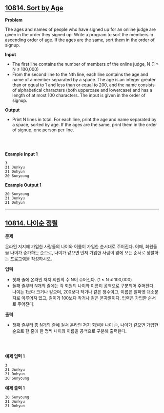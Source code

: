 ## [10814. Sort by Age](https://www.acmicpc.net/problem/10814)

**Problem**

The ages and names of people who have signed up for an online judge are given in the order they signed up. Write a program to sort the members in ascending order of age. If the ages are the same, sort them in the order of signup.

**Input**

- The first line contains the number of members of the online judge, N (1 ≤ N ≤ 100,000)
- From the second line to the Nth line, each line contains the age and name of a member separated by a space. The age is an integer greater than or equal to 1 and less than or equal to 200, and the name consists of alphabetical characters (both uppercase and lowercase) and has a length of at most 100 characters. The input is given in the order of signup.

**Output**

- Print N lines in total. For each line, print the age and name separated by a space, sorted by age. If the ages are the same, print them in the order of signup, one person per line.

<br/>
<br/>

**Example Input 1**

```
3
21 Junkyu
21 Dohyun
20 Sunyoung
```

**Example Output 1**

```
20 Sunyoung
21 Junkyu
21 Dohyun
```

<hr/>

## [10814. 나이순 정렬](https://www.acmicpc.net/problem/10814)

**문제**

온라인 저지에 가입한 사람들의 나이와 이름이 가입한 순서대로 주어진다. 이때, 회원들을 나이가 증가하는 순으로, 나이가 같으면 먼저 가입한 사람이 앞에 오는 순서로 정렬하는 프로그램을 작성하시오.

**입력**

- 첫째 줄에 온라인 저지 회원의 수 N이 주어진다. (1 ≤ N ≤ 100,000)
- 둘째 줄부터 N개의 줄에는 각 회원의 나이와 이름이 공백으로 구분되어 주어진다. 나이는 1보다 크거나 같으며, 200보다 작거나 같은 정수이고, 이름은 알파벳 대소문자로 이루어져 있고, 길이가 100보다 작거나 같은 문자열이다. 입력은 가입한 순서로 주어진다.

**출력**

- 첫째 줄부터 총 N개의 줄에 걸쳐 온라인 저지 회원을 나이 순, 나이가 같으면 가입한 순으로 한 줄에 한 명씩 나이와 이름을 공백으로 구분해 출력한다.

<br/>
<br/>

**예제 입력 1**

```
3
21 Junkyu
21 Dohyun
20 Sunyoung
```

**예제 출력 1**

```
20 Sunyoung
21 Junkyu
21 Dohyun
```
